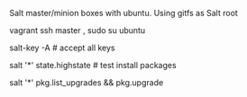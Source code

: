 Salt master/minion boxes with ubuntu.
Using gitfs as Salt root

vagrant ssh master , sudo su ubuntu

salt-key -A # accept all keys

salt '*' state.highstate # test install packages

salt '*' pkg.list_upgrades && pkg.upgrade
